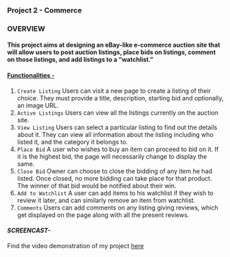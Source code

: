 ### Project 2 - Commerce 

### OVERVIEW 

#### This project aims at designing an eBay-like e-commerce auction site that will allow users to post auction listings, place bids on listings, comment on those listings, and add listings to a “watchlist.”

#### <ins> Functionalities - </ins>
1) `Create Listing` Users can visit a new page to create a listing of their choice. They must provide a title, description, starting bid and optionally, an image URL.
2) `Active Listings` Users can view all the listings currently on the auction site. 
3) `View Listing` Users can select a particular listing to find out the details about it. They can view all information about the listing including who listed it, and the category it belongs to.
4) `Place Bid` A user who wishes to buy an item can proceed to bid on it. If it is the highest bid, the page will necessarily change to display the same.
5) `Close Bid` Owner can choose to close the bidding of any item he had listed. Once closed, no more bidding can take place for that product. The winner of that bid would be notified about their win.
6) `Add to Watchlist` A user can add items to his watchlist if they wish to review it later, and can similarly remove an item from watchlist.
7) `Comments` Users can add comments on any listing giving reviews, which get displayed on the page along with all the present reviews.

#### *SCREENCAST-*
Find the video demonstration of my project [here](https://youtu.be/xJp-cvoas7g)
